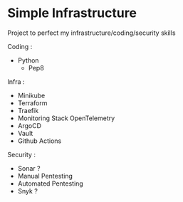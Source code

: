 # Simple Infrastructure
Project to perfect my infrastructure/coding/security skills

Coding : 
  - Python
      - Pep8

Infra :
  - Minikube
  - Terraform
  - Traefik
  - Monitoring Stack OpenTelemetry
  - ArgoCD
  - Vault
  - Github Actions

Security :
  - Sonar ?
  - Manual Pentesting
  - Automated Pentesting
  - Snyk ?
